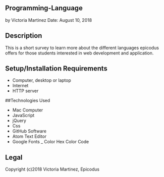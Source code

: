 ## Programming-Language
by Victoria Martinez Date: August 10, 2018

## Description

This is a short survey to learn more about the different languages epicodus offers for those students interested in web development and application.

## Setup/Installation Requirements


- Computer, desktop or laptop
- Internet
- HTTP server


##Technologies Used

- Mac Computer
- JavaScript
- jQuery
- Css
- GitHub Software
- Atom Text Editor
- Google Fonts
_ Color Hex Color Code

## Legal
Copyright (c)2018 Victoria Martinez, Epicodus
